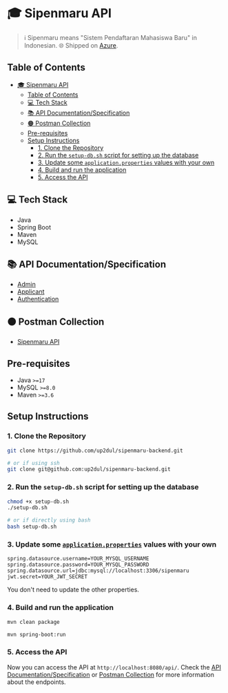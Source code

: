 # 🎓 Sipenmaru API

> ℹ️ Sipenmaru means "Sistem Pendaftaran Mahasiswa Baru" in Indonesian.
> 🌐 Shipped on [Azure](https://azure.com).

## Table of Contents

- [🎓 Sipenmaru API](#-sipenmaru-api)
  - [Table of Contents](#table-of-contents)
  - [💻 Tech Stack](#-tech-stack)
  - [📚 API Documentation/Specification](#-api-documentationspecification)
  - [🟠 Postman Collection](#-postman-collection)
  - [Pre-requisites](#pre-requisites)
  - [Setup Instructions](#setup-instructions)
    - [1. Clone the Repository](#1-clone-the-repository)
    - [2. Run the `setup-db.sh` script for setting up the database](#2-run-the-setup-dbsh-script-for-setting-up-the-database)
    - [3. Update some `application.properties` values with your own](#3-update-some-applicationproperties-values-with-your-own)
    - [4. Build and run the application](#4-build-and-run-the-application)
    - [5. Access the API](#5-access-the-api)

## 💻 Tech Stack

- Java
- Spring Boot
- Maven
- MySQL

## 📚 API Documentation/Specification

- [Admin](docs/api-admin.md)
- [Applicant](docs/api-applicant.md)
- [Authentication](docs/api-auth.md)

## 🟠 Postman Collection

- [Sipenmaru API](https://www.postman.com/lively-zodiac-424440/workspace/sipenmaru)

## Pre-requisites

- Java `>=17`
- MySQL `>=8.0`
- Maven `>=3.6`

## Setup Instructions

### 1. Clone the Repository

```bash
git clone https://github.com/up2dul/sipenmaru-backend.git

# or if using ssh
git clone git@github.com:up2dul/sipenmaru-backend.git
```

### 2. Run the `setup-db.sh` script for setting up the database

```bash
chmod +x setup-db.sh
./setup-db.sh

# or if directly using bash
bash setup-db.sh
```

### 3. Update some [`application.properties`](src/main/resources/application.properties) values with your own

```properties
spring.datasource.username=YOUR_MYSQL_USERNAME
spring.datasource.password=YOUR_MYSQL_PASSWORD
spring.datasource.url=jdbc:mysql://localhost:3306/sipenmaru
jwt.secret=YOUR_JWT_SECRET
```
You don't need to update the other properties.

### 4. Build and run the application

```bash
mvn clean package

mvn spring-boot:run
```

### 5. Access the API

Now you can access the API at `http://localhost:8080/api/`. Check the [API Documentation/Specification](#-api-documentationspecification) or [Postman Collection](#-postman-collection) for more information about the endpoints.
